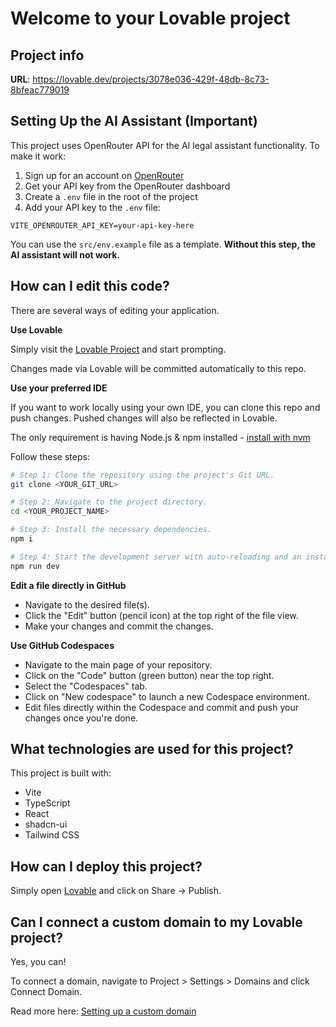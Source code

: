 # Welcome to your Lovable project

## Project info

**URL**: https://lovable.dev/projects/3078e036-429f-48db-8c73-8bfeac779019

## Setting Up the AI Assistant (Important)

This project uses OpenRouter API for the AI legal assistant functionality. To make it work:

1. Sign up for an account on [OpenRouter](https://openrouter.ai/)
2. Get your API key from the OpenRouter dashboard
3. Create a `.env` file in the root of the project
4. Add your API key to the `.env` file:

```
VITE_OPENROUTER_API_KEY=your-api-key-here
```

You can use the `src/env.example` file as a template. **Without this step, the AI assistant will not work.**

## How can I edit this code?

There are several ways of editing your application.

**Use Lovable**

Simply visit the [Lovable Project](https://lovable.dev/projects/3078e036-429f-48db-8c73-8bfeac779019) and start prompting.

Changes made via Lovable will be committed automatically to this repo.

**Use your preferred IDE**

If you want to work locally using your own IDE, you can clone this repo and push changes. Pushed changes will also be reflected in Lovable.

The only requirement is having Node.js & npm installed - [install with nvm](https://github.com/nvm-sh/nvm#installing-and-updating)

Follow these steps:

```sh
# Step 1: Clone the repository using the project's Git URL.
git clone <YOUR_GIT_URL>

# Step 2: Navigate to the project directory.
cd <YOUR_PROJECT_NAME>

# Step 3: Install the necessary dependencies.
npm i

# Step 4: Start the development server with auto-reloading and an instant preview.
npm run dev
```

**Edit a file directly in GitHub**

- Navigate to the desired file(s).
- Click the "Edit" button (pencil icon) at the top right of the file view.
- Make your changes and commit the changes.

**Use GitHub Codespaces**

- Navigate to the main page of your repository.
- Click on the "Code" button (green button) near the top right.
- Select the "Codespaces" tab.
- Click on "New codespace" to launch a new Codespace environment.
- Edit files directly within the Codespace and commit and push your changes once you're done.

## What technologies are used for this project?

This project is built with:

- Vite
- TypeScript
- React
- shadcn-ui
- Tailwind CSS

## How can I deploy this project?

Simply open [Lovable](https://lovable.dev/projects/3078e036-429f-48db-8c73-8bfeac779019) and click on Share -> Publish.

## Can I connect a custom domain to my Lovable project?

Yes, you can!

To connect a domain, navigate to Project > Settings > Domains and click Connect Domain.

Read more here: [Setting up a custom domain](https://docs.lovable.dev/tips-tricks/custom-domain#step-by-step-guide)
